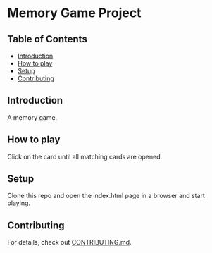 # Memory Game Project

## Table of Contents

* [Introduction](#introduction)
* [How to play](#how-to-play)
* [Setup](#setup)
* [Contributing](#contributing)

## Introduction

A memory game.

## How to play

Click on the card until all matching cards are opened.

## Setup

Clone this repo and open the index.html page in a browser and start playing.

## Contributing

For details, check out [CONTRIBUTING.md](CONTRIBUTING.md).
